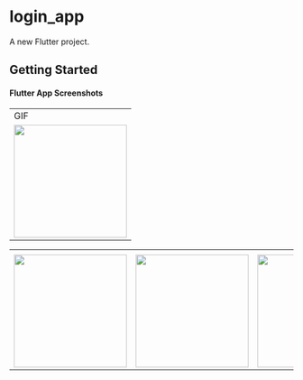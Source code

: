 # login_app

A new Flutter project.

## Getting Started


#### Flutter App Screenshots

<table>
  <tr>
    <td>GIF</td>
     </tr>
  <tr>
    <td><img src="https://user-images.githubusercontent.com/121105558/211188081-48b4a8db-652b-4f5a-9e12-eef75bb5ac25.gif" style="width:200px;"></td>
</tr>

<table>
  <tr>
    <td></td>
     </tr>
  <tr>
    <td><img src="https://user-images.githubusercontent.com/121105558/211188018-cd7d9baf-efa4-4f2b-92bb-db6f56ab78f3.jpeg" style="width:200px;"></td>
    <td><img src="https://user-images.githubusercontent.com/121105558/211188021-8f184889-89a6-48e7-94ce-36b67474f965.jpeg" style="width:200px;"></td>
    <td><img src="https://user-images.githubusercontent.com/121105558/211188025-6c6a9e96-5e9f-4620-8bb1-aa324ec75992.jpeg" style="width:200px;"></td>
  </tr>

